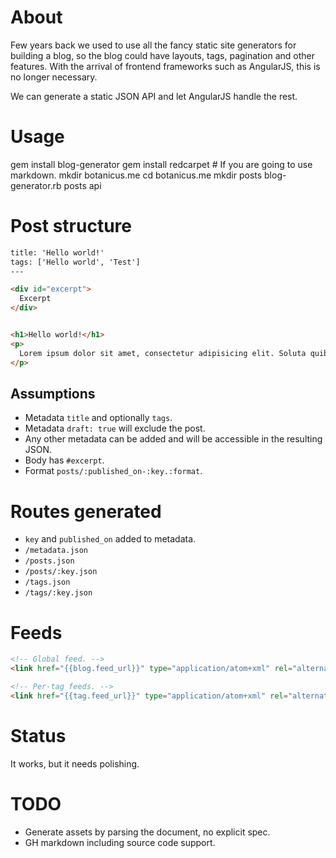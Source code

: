 # About

Few years back we used to use all the fancy static site generators for building a blog, so the blog could have layouts, tags, pagination and other features. With the arrival of frontend frameworks such as AngularJS, this is no longer necessary.

We can generate a static JSON API and let AngularJS handle the rest.

# Usage

gem install blog-generator
gem install redcarpet # If you are going to use markdown.
mkdir botanicus.me
cd botanicus.me
mkdir posts
blog-generator.rb posts api

# Post structure

```html
title: 'Hello world!'
tags: ['Hello world', 'Test']
---

<div id="excerpt">
  Excerpt
</div>


<h1>Hello world!</h1>
<p>
  Lorem ipsum dolor sit amet, consectetur adipisicing elit. Soluta quibusdam necessitatibus tempore ullam incidunt amet omnis, veritatis dicta quisquam accusamus at provident vel facere corporis sed fugiat cumque. Consequuntur, necessitatibus!
</p>
```

## Assumptions

- Metadata `title` and optionally `tags`.
- Metadata `draft: true` will exclude the post.
- Any other metadata can be added and will be accessible in the resulting JSON.
- Body has `#excerpt`.
- Format `posts/:published_on-:key.:format`.

# Routes generated

- `key` and `published_on` added to metadata.
- `/metadata.json`
- `/posts.json`
- `/posts/:key.json`
- `/tags.json`
- `/tags/:key.json`

# Feeds

```html
<!-- Global feed. -->
<link href="{{blog.feed_url}}" type="application/atom+xml" rel="alternate" title="{{blog.title}}" />

<!-- Per-tag feeds. -->
<link href="{{tag.feed_url}}" type="application/atom+xml" rel="alternate" title="{{tag.title}}" />
```

# Status

It works, but it needs polishing.

# TODO

- Generate assets by parsing the document, no explicit spec.
- GH markdown including source code support.
